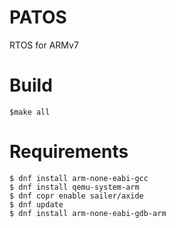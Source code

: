 # PATOS

RTOS for ARMv7

Build
=======
```
$make all
```

Requirements
=====
```
$ dnf install arm-none-eabi-gcc
$ dnf install qemu-system-arm
$ dnf copr enable sailer/axide
$ dnf update
$ dnf install arm-none-eabi-gdb-arm
```
